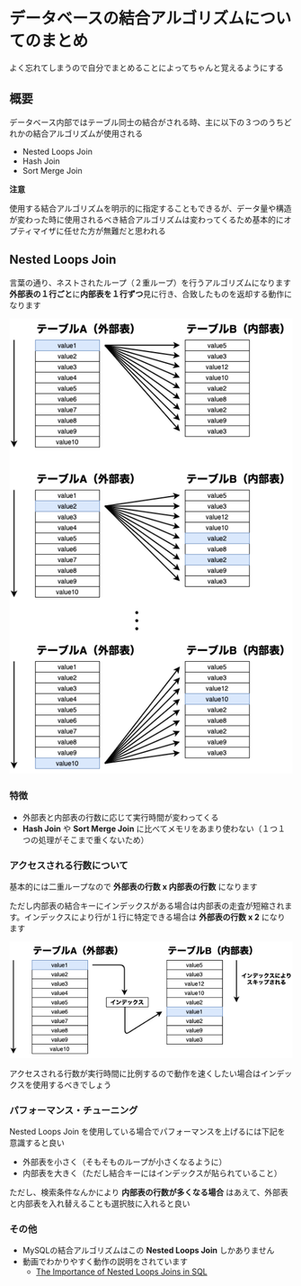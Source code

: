 # データベースの結合アルゴリズムについてのまとめ

よく忘れてしまうので自分でまとめることによってちゃんと覚えるようにする

## 概要

データベース内部ではテーブル同士の結合がされる時、主に以下の３つのうちどれかの結合アルゴリズムが使用される

- Nested Loops Join
- Hash Join
- Sort Merge Join

**注意**

使用する結合アルゴリズムを明示的に指定することもできるが、データ量や構造が変わった時に使用されるべき結合アルゴリズムは変わってくるため基本的にオプティマイザに任せた方が無難だと思われる

## Nested Loops Join

言葉の通り、ネストされたループ（２重ループ）を行うアルゴリズムになります  
**外部表の１行ごと**に**内部表を１行ずつ**見に行き、合致したものを返却する動作になります

![nested_loop_join_01](https://raw.githubusercontent.com/dodonki1223/image_garage/master/qiita/14/nested_loop_join/01.png)

### 特徴

- 外部表と内部表の行数に応じて実行時間が変わってくる
- **Hash Join** や **Sort Merge Join** に比べてメモリをあまり使わない（１つ１つの処理がそこまで重くないため）

### アクセスされる行数について

基本的には二重ループなので **外部表の行数 x 内部表の行数** になります  

ただし内部表の結合キーにインデックスがある場合は内部表の走査が短縮されます。インデックスにより行が１行に特定できる場合は **外部表の行数 x 2** になります

![nested_loop_join_02](https://raw.githubusercontent.com/dodonki1223/image_garage/master/qiita/14/nested_loop_join/02.png)

アクセスされる行数が実行時間に比例するので動作を速くしたい場合はインデックスを使用するべきでしょう

### パフォーマンス・チューニング

Nested Loops Join を使用している場合でパフォーマンスを上げるには下記を意識すると良い

- 外部表を小さく（そもそものループが小さくなるように）
- 内部表を大きく（ただし結合キーにはインデックスが貼られていること）

ただし、検索条件なんかにより **内部表の行数が多くなる場合** はあえて、外部表と内部表を入れ替えることも選択肢に入れると良い

### その他

- MySQLの結合アルゴリズムはこの **Nested Loops Join** しかありません
- 動画でわかりやすく動作の説明をされています
    - [The Importance of Nested Loops Joins in SQL](https://www.youtube.com/watch?v=0arjvMJihJo)







